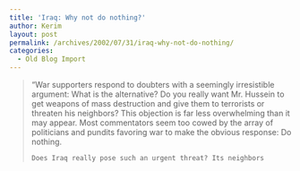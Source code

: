 ```yaml
---
title: 'Iraq: Why not do nothing?'
author: Kerim
layout: post
permalink: /archives/2002/07/31/iraq-why-not-do-nothing/
categories:
  - Old Blog Import
---
```


>   &#8220;War supporters respond to doubters with a seemingly irresistible argument: What is the alternative? Do you really want Mr. Hussein to get weapons of mass destruction and give them to terrorists or threaten his neighbors? This objection is far less overwhelming than it may appear. Most commentators seem too cowed by the array of politicians and pundits favoring war to make the obvious response: Do nothing. 
>   
>   
>     Does Iraq really pose such an urgent threat? Its neighbors
>   
>   

>   
>  